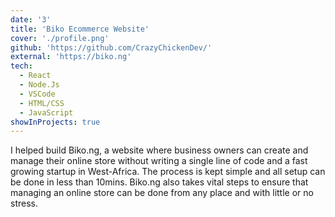 ```yaml
---
date: '3'
title: 'Biko Ecommerce Website'
cover: './profile.png'
github: 'https://github.com/CrazyChickenDev/'
external: 'https://biko.ng'
tech:
  - React
  - Node.Js
  - VSCode
  - HTML/CSS
  - JavaScript
showInProjects: true
---
```


I helped build Biko.ng, a website where business owners can create and manage their online store without writing a single line of code and a fast growing startup in West-Africa. The process is kept simple and all setup can be done in less than 10mins. Biko.ng also takes vital steps to ensure that managing an online store can be done from any place and with little or no stress.

